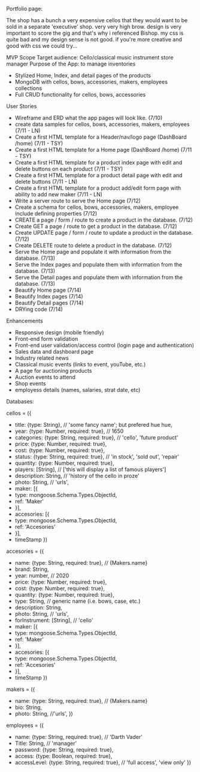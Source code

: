 Portfolio page:

The shop has a bunch a very expensive cellos that they would want to be sold in a separate 'executive' shop. very very high brow. design is very important to score the gig and that's why i referenced Bishop. my css is quite bad and my design sense is not good. if you're more creative and good with css we could try... 

MVP Scope
Target audience: Cello/classical music instrument store manager
Purpose of the App: to manage inventories

* Stylized Home, Index, and detail pages of the products
* MongoDB with cellos, bows, accessories, makers, employees collections
* Full CRUD functionality for cellos, bows, accessories


User Stories

* Wireframe and ERD what the app pages will look like. (7/10)
* create data samples for cellos, bows, accessories, makers, employees (7/11 - LN)
* Create a first HTML template for a Header/nav/logo page (DashBoard /home) (7/11 - TSY)
* Create a first HTML template for a Home page (DashBoard /home) (7/11 - TSY)
* Create a first HTML template for a product index page with edit and delete buttons on each product (7/11 - TSY)
* Create a first HTML template for a product detail page with edit and delete buttons (7/11 - LN)
* Create a first HTML template for a product add/edit form page with ability to add new maker (7/11 - LN)
* Write a server route to serve the Home page (7/12)
* Create a schema for cellos, bows, accessories, makers, employee include defining properties (7/12)
* CREATE a page / form / route to create a product in the database. (7/12)
* Create GET a page / route to get a product in the database. (7/12)
* Create UPDATE page / form / route to update a product in the database. (7/12)
* Create DELETE route to delete a product in the database. (7/12)
* Serve the Home page and populate it with information from the database. (7/13)
* Serve the Index pages and populate them with information from the database. (7/13)
* Serve the Detail pages and populate them with information from the database. (7/13)
* Beautify Home page (7/14)
* Beautify Index pages (7/14)
* Beautify Detail pages (7/14)
* DRYing code (7/14)

Enhancements

* Responsive design (mobile friendly)
* Front-end form validation
* Front-end user validation/access control (login page and authentication)
* Sales data and dashboard page
* Industry related news
* Classical music events (links to event, youTube, etc.)
* A page for auctioning products
* Auction events to attend 
* Shop events
* employess details (names, salaries, strat date, etc)

Databases:

cellos = ({
* title: {type: String}, // 'some fancy name'; but prefered hue hue,
* year: {type: Number, required: true}, // 1650
* categories: {type: String, required: true}, // 'cello', 'future product'
* price: {type: Number, required: true},
* cost: {type: Number, required: true},
* status: {type: String, required: true}, // 'in stock', 'sold out', 'repair'
* quantity: {type: Number, required: true},
* players: [String], // ['this will display a list of famous players']
* description: String, // 'history of the cello in proze'
* photo: String, // 'urls',
* maker: [{
*   type: mongoose.Schema.Types.ObjectId,
*   ref: 'Maker'
* }],
* accesories: [{
*   type: mongoose.Schema.Types.ObjectId,
*   ref: 'Accesories'
* }],
* timeStamp
})

accesories = ({
* name: {type: String, required: true}, // {Makers.name}
* brand: String,
* year: number, // 2020
* price: {type: Number, required: true},
* cost: {type: Number, required: true},
* quantity: {type: Number, required: true},
* type: String, // generic name (i.e. bows, case, etc.)
* description: String,
* photo: String, // 'urls', 
* forInstrument: [String], // 'cello'
* maker: [{
*   type: mongoose.Schema.Types.ObjectId,
*   ref: 'Maker'
* }],
* accesories: [{
*   type: mongoose.Schema.Types.ObjectId,
*   ref: 'Accesories'
* }],
* timeStamp
})

makers = ({
* name: {type: String, required: true}, // {Makers.name}
* bio: String,
* photo: String, //'urls', 
})

employees = ({
* name: {type: String, required: true}, // 'Darth Vader' 
* Title: String,  // 'manager'
* password: {type: String, required: true},
* access: {type: Boolean, required: true},
* accessLevel: {type: String, required: true}, // 'full access', 'view only'
})

